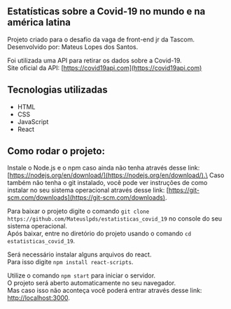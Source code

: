 

## Estatísticas sobre a Covid-19 no mundo e na américa latina
Projeto criado para o desafio da vaga de front-end jr da Tascom.\
Desenvolvido por: Mateus Lopes dos Santos.

Foi utilizada uma API para retirar os dados sobre a Covid-19.\
Site oficial da API: [https://covid19api.com](https://covid19api.com)

## Tecnologias utilizadas

- HTML
- CSS
- JavaScript
- React

## Como rodar o projeto:

Instale o Node.js e o npm caso ainda não tenha através desse link: [https://nodejs.org/en/download/](https://nodejs.org/en/download/).\
Caso também não tenha o git instalado, você pode ver instruções de como instalar no seu sistema operacional através desse link: [https://git-scm.com/downloads](https://git-scm.com/downloads).

Para baixar o projeto digite o comando `git clone https://github.com/Mateuslpds/estatisticas_covid_19` no console do seu sistema operacional.\
Após baixar, entre no diretório do projeto usando o comando `cd estatisticas_covid_19`.

Será necessário instalar alguns arquivos do react.\
Para isso digite `npm install react-scripts`.

Utilize o comando `npm start` para iniciar o servidor.\
O projeto será aberto automaticamente no seu navegador.\
Mas caso isso não aconteça você poderá entrar através desse link: [http://localhost:3000](http://localhost:3000).
